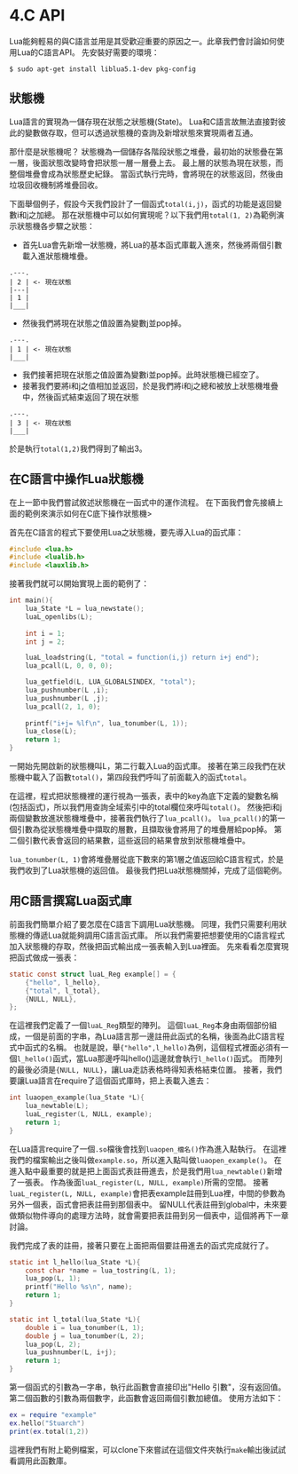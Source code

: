 # 4.C API
Lua能夠輕易的與C語言並用是其受歡迎重要的原因之一。此章我們會討論如何使用Lua的C語言API。
先安裝好需要的環境：
```shell
$ sudo apt-get install liblua5.1-dev pkg-config
```

## 狀態機
Lua語言的實現為一儲存現在狀態之狀態機(State)。
Lua和C語言故無法直接對彼此的變數做存取，但可以透過狀態機的查詢及新增狀態來實現兩者互通。

那什麼是狀態機呢？
狀態機為一個儲存各階段狀態之堆疊，最初始的狀態疊在第一層，後面狀態改變時會把狀態一層一層疊上去。
最上層的狀態為現在狀態，而整個堆疊會成為狀態歷史紀錄。
當函式執行完時，會將現在的狀態返回，然後由垃圾回收機制將堆疊回收。

下面舉個例子，假設今天我們設計了一個函式`total(i,j)`，函式的功能是返回變數i和j之加總。
那在狀態機中可以如何實現呢？以下我們用`total(1, 2)`為範例演示狀態機各步驟之狀態：

* 首先Lua會先新增一狀態機，將Lua的基本函式庫載入進來，然後將兩個引數載入進狀態機堆疊。
```
.---.
| 2 | <- 現在狀態
|---|
| 1 |
|___|
```
* 然後我們將現在狀態之值設置為變數j並pop掉。
```
.---.
| 1 | <- 現在狀態
|___|
```
* 我們接著把現在狀態之值設置為變數i並pop掉。此時狀態機已經空了。
* 接著我們要將i和j之值相加並返回，於是我們將i和j之總和被放上狀態機堆疊中，然後函式結束返回了現在狀態
```
.---.
| 3 | <- 現在狀態
|___|
```
於是執行`total(1,2)`我們得到了輸出3。

## 在C語言中操作Lua狀態機
在上一節中我們嘗試敘述狀態機在一函式中的運作流程。
在下面我們會先接續上面的範例來演示如何在C底下操作狀態機>

首先在C語言的程式下要使用Lua之狀態機，要先導入Lua的函式庫：
```c
#include <lua.h>
#include <lualib.h>
#include <lauxlib.h>
```

接著我們就可以開始實現上面的範例了：
```c
int main(){
    lua_State *L = lua_newstate();
    luaL_openlibs(L);
    
    int i = 1;
    int j = 2;

    luaL_loadstring(L, "total = function(i,j) return i+j end");
    lua_pcall(L, 0, 0, 0);

    lua_getfield(L, LUA_GLOBALSINDEX, "total");
    lua_pushnumber(L ,i);
    lua_pushnumber(L ,j);
    lua_pcall(2, 1, 0);
    
    printf("i+j= %lf\n", lua_tonumber(L, 1));
    lua_close(L);
    return 1;
}
```
一開始先開啟新的狀態機叫L，第二行載入Lua的函式庫。
接著在第三段我們在狀態機中載入了函數`total()`，第四段我們呼叫了前面載入的函式`total`。

在這裡，程式把狀態機裡的運行視為一張表，表中的key為底下定義的變數名稱(包括函式)，所以我們用查詢全域索引中的total欄位來呼叫`total()`。
然後把i和j兩個變數放進狀態機堆疊中，接著我們執行了`lua_pcall()`。
`lua_pcall()`的第一個引數為從狀態機堆疊中擷取的層數，且擷取後會將用了的堆疊層給pop掉。
第二個引數代表會返回的結果數，這些返回的結果會放到狀態機堆疊中。

`lua_tonumber(L, 1)`會將堆疊層從底下數來的第1層之值返回給C語言程式，於是我們收到了Lua狀態機的返回值。
最後我們把Lua狀態機關掉，完成了這個範例。

## 用C語言撰寫Lua函式庫
前面我們簡單介紹了要怎麼在C語言下調用Lua狀態機。
同理，我們只需要利用狀態機的傳遞Lua就能夠調用C語言函式庫。
所以我們需要把想要使用的C語言程式加入狀態機的存取，然後把函式輸出成一張表輸入到Lua裡面。
先來看看怎麼實現把函式做成一張表：
```c
static const struct luaL_Reg example[] = {
    {"hello", l_hello},
    {"total", l_total},
    {NULL, NULL},
};
```
在這裡我們定義了一個`luaL_Reg`類型的陣列。
這個`luaL_Reg`本身由兩個部份組成，一個是前面的字串，為Lua語言那一邊註冊此函式的名稱，後面為此C語言程式中函式的名稱。
也就是說，舉`{"hello",l_hello)`為例，這個程式裡面必須有一個`l_hello()`函式，當Lua那邊呼叫hello()這邊就會執行`l_hello()`函式。
而陣列的最後必須是`{NULL, NULL}`，讓Lua走訪表格時得知表格結束位置。
接著，我們要讓Lua語言在require了這個函式庫時，把上表載入進去：
```c
int luaopen_example(lua_State *L){
    lua_newtable(L);
    luaL_register(L, NULL, example);
    return 1;
}
```
在Lua語言require了一個`.so`檔後會找到`luaopen_檔名()`作為進入點執行。
在這裡我們的檔案輸出之後叫做`example.so`，所以進入點叫做`luaopen_example()`。
在進入點中最重要的就是把上面函式表註冊進去，於是我們用`lua_newtable()`新增了一張表。
作為後面`luaL_register(L, NULL, example)`所需的空間。
接著`luaL_register(L, NULL, example)`會把表example註冊到Lua裡，中間的參數為另外一個表，函式會把表註冊到那個表中。
留NULL代表註冊到global中，未來要做類似物件導向的處理方法時，就會需要把表註冊到另一個表中，這個將再下一章討論。

我們完成了表的註冊，接著只要在上面把兩個要註冊進去的函式完成就行了。
```c
static int l_hello(lua_State *L){
    const char *name = lua_tostring(L, 1);
    lua_pop(L, 1);
    printf("Hello %s\n", name);
    return 1;
}

static int l_total(lua_State *L){
    double i = lua_tonumber(L, 1);
    double j = lua_tonumber(L, 2);
    lua_pop(L, 2);
    lua_pushnumber(L, i+j);
    return 1;
}
```
第一個函式的引數為一字串，執行此函數會直接印出"Hello 引數"，沒有返回值。
第二個函數的引數為兩個數字，此函數會返回兩個引數加總值。
使用方法如下：
```lua
ex = require "example"
ex.hello("Stuarch")
print(ex.total(1,2))
```
這裡我們有附上範例檔案，可以clone下來嘗試在這個文件夾執行`make`輸出後試試看調用此函數庫。
